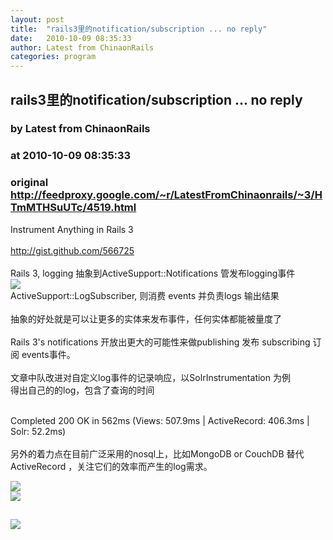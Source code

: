 ```yaml
---
layout: post
title:  "rails3里的notification/subscription ... no reply"
date:   2010-10-09 08:35:33
author: Latest from ChinaonRails
categories: program
---
```


## rails3里的notification/subscription ... no reply
### by Latest from ChinaonRails
### at 2010-10-09 08:35:33
### original <http://feedproxy.google.com/~r/LatestFromChinaonrails/~3/HTmMTHSuUTc/4519.html>

Instrument Anything in Rails 3<br>
<br>
<a href="http://gist.github.com/566725" rel="nofollow external">http://gist.github.com/566725</a><br>
<br>
 Rails 3, logging 抽象到ActiveSupport::Notifications 管发布logging事件<br>
<img src="http://i0.reflectornetwork.com/images-4/dWkudGhvdWdodGJvdC5jb20vYXNzZXRzL2Zyb2d3aW5lLmpwZw--.png" border="0"><br>
 ActiveSupport::LogSubscriber, 则消费 events 并负责logs 输出结果<br>
<br>
抽象的好处就是可以让更多的实体来发布事件，任何实体都能被量度了<br>
<br>
 Rails 3's notifications 开放出更大的可能性来做publishing 发布 subscribing 订阅 events事件。<br>
<br>
文章中队改进对自定义log事件的记录响应，以SolrInstrumentation 为例<br>
得出自己的的log，包含了查询的时间<br>
<br>
<div>Completed 200 OK in 562ms (Views: 507.9ms | ActiveRecord: 406.3ms | Solr: 52.2ms)</div>
<br>
另外的着力点在目前广泛采用的nosql上，比如MongoDB or CouchDB 替代 ActiveRecord ，关注它们的效率而产生的log需求。
<p><a href="http://feedads.g.doubleclick.net/~a/KvTV5sAyNkqmSTJ3vF84BNz7eLE/0/da"><img src="http://feedads.g.doubleclick.net/~a/KvTV5sAyNkqmSTJ3vF84BNz7eLE/0/di" border="0" ismap></a><br>
<a href="http://feedads.g.doubleclick.net/~a/KvTV5sAyNkqmSTJ3vF84BNz7eLE/1/da"><img src="http://feedads.g.doubleclick.net/~a/KvTV5sAyNkqmSTJ3vF84BNz7eLE/1/di" border="0" ismap></a></p><img src="http://feeds.feedburner.com/~r/LatestFromChinaonrails/~4/HTmMTHSuUTc" height="1" width="1"><img src="http://www1.feedsky.com/t1/421444148/RubyonRails_q5tb/feedsky/s.gif?r=http://feedproxy.google.com/~r/LatestFromChinaonrails/~3/HTmMTHSuUTc/4519.html" border="0" height="0" width="0"><p><a href="http://www1.feedsky.com/r/l/feedsky/RubyonRails_q5tb/421444148/art01.html"><img border="0" ismap src="http://www1.feedsky.com/r/i/feedsky/RubyonRails_q5tb/421444148/art01.gif"></a></p>